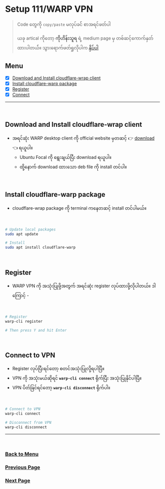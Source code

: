 # Setup 111/WARP VPN

> Code တွေကို `copy/paste` မလုပ်ခင်် စာအရင်ဖတ်ပါ
>
> ယခု artical ကိုတော့ **ကိုဟိန်းသူရ** ရဲ့ medium page မှ တစ်ဆင့်ကောက်နှတ်ထားပါတယ််။ သွားရောက်ဖတ်ရှုလိုပါက [နှိပ်ပါ](https://medium.com/@heinthuya12/install-and-using-1111-vpn-in-ubuntu-cdd45496f53f)

## Menu

- [x] [Download and Install cloudflare-wrap client](#download-and-install-cloudflare-wrap-client)
- [x] [Install cloudflare-warp package](#install-cloudflare-warp-package)
- [x] [Register](#register)
- [x] [Connect](#register)

---

</br>

## Download and Install cloudflare-wrap client

- အရင်ဆုံး WARP desktop client ကို official website မှတဆင့် 👉️ [download](https://pkg.cloudflareclient.com/packages/cloudflare-warp) 👈️ ရယူပါ။
  - Ubuntu Focal ကို ရွေးချယ်ပြီး download ရယူပါ။
  - ထို့နောက် download ထားသော deb file ကို install တင်ပါ။

</br>

## Install cloudflare-warp package

- cloudflare-wrap package ကို terminal ကနေတဆင့် install တင်ပါမယ်။

</br>

```bash
# Update local packages
sudo apt update

# Install
sudo apt install cloudflare-warp
```

</br>

## Register

- WARP VPN ကို အသုံးပြုဖို့အတွက် အရင်ဆုံး register လုပ်ထားဖို့လိုပါတယ်။ ဒါကြောင့် -

</br>

```bash
# Register
warp-cli register

# Then press Y and hit Enter
```

</br>

## Connect to VPN

- Register လုပ်ပြီးရင်တော့ စတင်အသုံးပြုလို့ရပါပြီ။
- VPN ကို အသုံးမယ်ဆိုရင် **`warp-cli connect`** ရိုက်ပြီး အသုံးပြုနိုင်ပါပြီ။
- VPN ပိတ်ခြင်ရင်တော့ **`warp-cli disconnect`** ရိုက်ပါ။

</br>

```bash
# Connect to VPN
warp-cli connect

# Disconnect from VPN
warp-cli disconnect
```

---

</br>

### [Back to Menu](#menu)

### [Previous Page](/3.Install_chrome.md#install-chrome)

### [Next Page](/5.Customize_shell.md#customize-shell-with-zsh)
